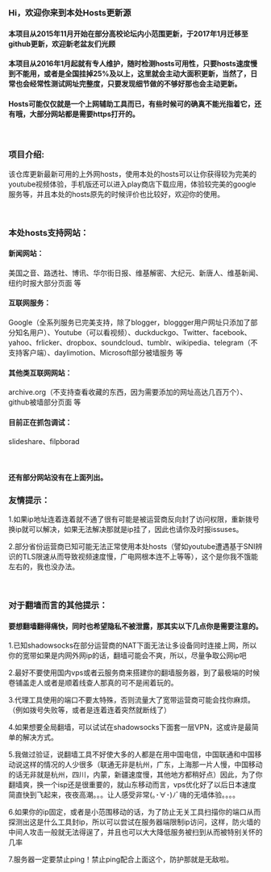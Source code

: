 <html>
<head>
</head>
<h3>Hi，欢迎你来到本处Hosts更新源</h3>
<h4>本项目从2015年11月开始在部分高校论坛内小范围更新，于2017年1月迁移至github更新，欢迎新老盆友们光顾</h4>
<h4>本项目从2016年1月起就有专人维护，随时检测hosts可用性，只要hosts速度慢到不能用，或者是全国挂掉25%及以上，这里就会主动大面积更新，当然了，日常也会经常性测试网址完整度，只要发现细节做的不够好那也会主动更新。</h4>
<h4>Hosts可能仅仅就是一个上网辅助工具而已，有些时候可的确真不能光指着它，还有哦，大部分网站都是需要https打开的。</h4>
<br />
<h3>项目介绍:</h3>
<p>该仓库更新最新可用的上外网hosts，使用本处的hosts可以让你获得较为完美的youtube视频体验，手机版还可以进入play商店下载应用，体验较完美的google服务等，并且本处的hosts原先的时候评价也比较好，欢迎你的使用。</p>
<br />
<h3>本处hosts支持网站：</h3>
<h4>新闻网站：</h4>
<p>美国之音、路透社、博讯、华尔街日报、维基解密、大纪元、新唐人、维基新闻、纽约时报大部分页面 等</p>
<h4>互联网服务：</h4>
<p>Google（全系列服务已完美支持，除了blogger，bloggger用户网址只添加了部分知名用户）、Youtube（可以看视频）、duckduckgo、Twitter、facebook、yahoo、frlicker、dropbox、soundcloud、tumblr、wikipedia、telegram（不支持客户端）、daylimotion、Microsoft部分被墙服务 等</p>
<h4>其他类互联网网站：</h4>
<p>archive.org（不支持查看收藏的东西，因为需要添加的网址高达几百万个）、github被墙部分页面 等</p>
<h4>目前正在抓包调试：</h4>
<p>slideshare、filpborad</p>

<br />
<h4>还有部分网站没有在上面列出。</h4?
<br />
<h3>友情提示：</h3>
<p>1.如果ip地址连着连着就不通了很有可能是被运营商反向封了访问权限，重新拨号换ip就可以解决，如果无法解决那就是ip挂了，因此也请你及时报issuses。</p>
<p>2.部分省份运营商已知可能无法正常使用本处hosts（譬如youtube遭遇基于SNI辨识的TLS限速从而导致视频速度慢，广电网根本连不上等等），这个是你我不饿能左右的，我也没办法。</p>
<br />
<h3>对于翻墙而言的其他提示：</h3>
<h4>要想翻墙翻得痛快，同时也希望隐私不被泄露，那其实以下几点你是需要注意的。</h4>
<p>1.已知shadowsocks在部分运营商的NAT下面无法让多设备同时连接上网，所以你的宽带如果是内网外网ip的话，翻墙可能会不爽，所以，尽量争取公网ip吧</p>
<p>2.最好不要使用国内vps或者云服务商来搭建你的翻墙服务器，到了最极端的时候卷铺盖走人或者是顺着线查人那真的可不是闹着玩的。</p>
<p>3.代理工具使用的端口不要太特殊，否则流量大了宽带运营商可能会找你麻烦。（例如拨号失败等，或者是连着连着突然就断线了）</p>
<p>4.如果想要全局翻墙，可以试试在shadowsocks下面套一层VPN，这或许是最简单的解决方式。</p>
<p>5.我做过验证，说翻墙工具不好使大多的人都是在用中国电信，中国联通和中国移动说这样的情况的人少很多（联通无非是杭州，广东，上海那一片人慢，中国移动的话无非就是杭州，四川，内蒙，新疆速度慢，其他地方都稍好点）因此，为了你翻墙爽，换一个isp还是很重要的，就山东移动而言，vps优化好了以后日本速度简直快到飞起来，夜夜高潮。。。让人感受非常(｡･∀･)ﾉﾞ嗨的无墙体验。。。。</p>
<p>6.如果你的ip固定，或者是小范围移动的话，为了防止无关工具扫描你的端口从而探测出这是什么工具封ip，所以可以尝试在服务器端限制ip访问，这样，防火墙的中间人攻击一般就无法得逞了，并且也可以大大降低服务被扫到从而被特别关怀的几率</p>
<p>7.服务器一定要禁止ping！禁止ping配合上面这个，防护那就是无敌啦。</p>

</html>
